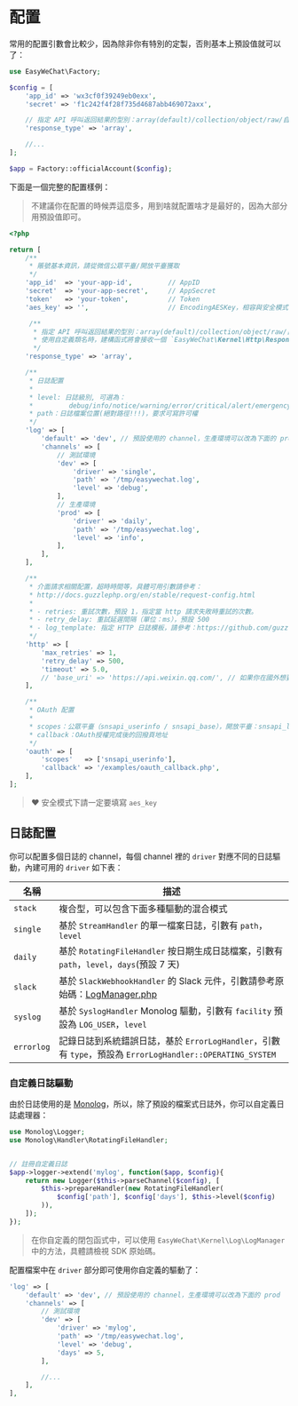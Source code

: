 # 配置

常用的配置引數會比較少，因為除非你有特別的定製，否則基本上預設值就可以了：

```php
use EasyWeChat\Factory;

$config = [
    'app_id' => 'wx3cf0f39249eb0exx',
    'secret' => 'f1c242f4f28f735d4687abb469072axx',

    // 指定 API 呼叫返回結果的型別：array(default)/collection/object/raw/自定義類名
    'response_type' => 'array',

    //...
];

$app = Factory::officialAccount($config);
```

下面是一個完整的配置樣例：

> 不建議你在配置的時候弄這麼多，用到啥就配置啥才是最好的，因為大部分用預設值即可。

```php
<?php

return [
    /**
     * 賬號基本資訊，請從微信公眾平臺/開放平臺獲取
     */
    'app_id'  => 'your-app-id',         // AppID
    'secret'  => 'your-app-secret',     // AppSecret
    'token'   => 'your-token',          // Token
    'aes_key' => '',                    // EncodingAESKey，相容與安全模式下請一定要填寫！！！

     /**
      * 指定 API 呼叫返回結果的型別：array(default)/collection/object/raw/自定義類名
      * 使用自定義類名時，建構函式將會接收一個 `EasyWeChat\Kernel\Http\Response` 例項
      */
    'response_type' => 'array',

    /**
     * 日誌配置
     *
     * level: 日誌級別, 可選為：
     *         debug/info/notice/warning/error/critical/alert/emergency
     * path：日誌檔案位置(絕對路徑!!!)，要求可寫許可權
     */
    'log' => [
        'default' => 'dev', // 預設使用的 channel，生產環境可以改為下面的 prod
        'channels' => [
            // 測試環境
            'dev' => [
                'driver' => 'single',
                'path' => '/tmp/easywechat.log',
                'level' => 'debug',
            ],
            // 生產環境
            'prod' => [
                'driver' => 'daily',
                'path' => '/tmp/easywechat.log',
                'level' => 'info',
            ],
        ],
    ],

    /**
     * 介面請求相關配置，超時時間等，具體可用引數請參考：
     * http://docs.guzzlephp.org/en/stable/request-config.html
     *
     * - retries: 重試次數，預設 1，指定當 http 請求失敗時重試的次數。
     * - retry_delay: 重試延遲間隔（單位：ms），預設 500
     * - log_template: 指定 HTTP 日誌模板，請參考：https://github.com/guzzle/guzzle/blob/master/src/MessageFormatter.php
     */
    'http' => [
        'max_retries' => 1,
        'retry_delay' => 500,
        'timeout' => 5.0,
        // 'base_uri' => 'https://api.weixin.qq.com/', // 如果你在國外想要覆蓋預設的 url 的時候才使用，根據不同的模組配置不同的 uri
    ],

    /**
     * OAuth 配置
     *
     * scopes：公眾平臺（snsapi_userinfo / snsapi_base），開放平臺：snsapi_login
     * callback：OAuth授權完成後的回撥頁地址
     */
    'oauth' => [
        'scopes'   => ['snsapi_userinfo'],
        'callback' => '/examples/oauth_callback.php',
    ],
];
```

> :heart: 安全模式下請一定要填寫 `aes_key`

## 日誌配置

你可以配置多個日誌的 channel，每個 channel 裡的 `driver` 對應不同的日誌驅動，內建可用的 `driver` 如下表：

名稱 | 描述
------------- | -------------
`stack` | 複合型，可以包含下面多種驅動的混合模式
`single` | 基於 `StreamHandler` 的單一檔案日誌，引數有 `path`，`level`
`daily` | 基於 `RotatingFileHandler` 按日期生成日誌檔案，引數有 `path`，`level`，`days`(預設 7 天)
`slack` | 基於 `SlackWebhookHandler` 的 Slack 元件，引數請參考原始碼：[LogManager.php](https://github.com/overtrue/wechat/blob/master/src/Kernel/Log/LogManager.php#L247)
`syslog` | 基於 `SyslogHandler` Monolog 驅動，引數有 `facility` 預設為 `LOG_USER`，`level`
`errorlog` | 記錄日誌到系統錯誤日誌，基於 `ErrorLogHandler`，引數有 `type`，預設為 `ErrorLogHandler::OPERATING_SYSTEM`

### 自定義日誌驅動

由於日誌使用的是 [Monolog](https://github.com/Seldaek/monolog)，所以，除了預設的檔案式日誌外，你可以自定義日誌處理器：

```php
use Monolog\Logger;
use Monolog\Handler\RotatingFileHandler;


// 註冊自定義日誌
$app->logger->extend('mylog', function($app, $config){
    return new Logger($this->parseChannel($config), [
        $this->prepareHandler(new RotatingFileHandler(
            $config['path'], $config['days'], $this->level($config)
        )),
    ]);
});
```

>  在你自定義的閉包函式中，可以使用 `EasyWeChat\Kernel\Log\LogManager` 中的方法，具體請檢視 SDK 原始碼。

配置檔案中在 `driver` 部分即可使用你自定義的驅動了：

```php
'log' => [
    'default' => 'dev', // 預設使用的 channel，生產環境可以改為下面的 prod
    'channels' => [
        // 測試環境
        'dev' => [
            'driver' => 'mylog',
            'path' => '/tmp/easywechat.log',
            'level' => 'debug',
            'days' => 5,
        ],

        //...
    ],
],
```

